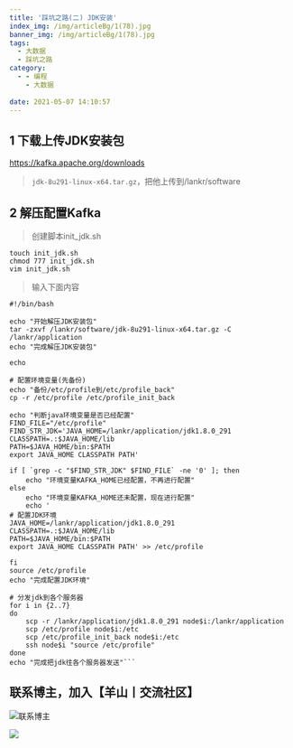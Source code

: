 ```yaml
---
title: '踩坑之路(二) JDK安装'
index_img: /img/articleBg/1(78).jpg
banner_img: /img/articleBg/1(78).jpg
tags:
  - 大数据
  - 踩坑之路
category:
  - - 编程
    - 大数据
    
date: 2021-05-07 14:10:57
---
```


## 1 下载上传JDK安装包

https://kafka.apache.org/downloads

> `jdk-8u291-linux-x64.tar.gz`，把他上传到/lankr/software

## 2 解压配置Kafka

> 创建脚本init_jdk.sh

```shell
touch init_jdk.sh
chmod 777 init_jdk.sh
vim init_jdk.sh
```

> 输入下面内容

```shell
#!/bin/bash

echo "开始解压JDK安装包"
tar -zxvf /lankr/software/jdk-8u291-linux-x64.tar.gz -C /lankr/application
echo "完成解压JDK安装包"

echo

# 配置环境变量(先备份)
echo "备份/etc/profile到/etc/profile_back"
cp -r /etc/profile /etc/profile_init_back

echo "判断java环境变量是否已经配置"
FIND_FILE="/etc/profile"
FIND_STR_JDK='JAVA_HOME=/lankr/application/jdk1.8.0_291 
CLASSPATH=.:$JAVA_HOME/lib 
PATH=$JAVA_HOME/bin:$PATH 
export JAVA_HOME CLASSPATH PATH'

if [ `grep -c "$FIND_STR_JDK" $FIND_FILE` -ne '0' ]; then
    echo "环境变量KAFKA_HOME已经配置，不再进行配置"
else
    echo "环境变量KAFKA_HOME还未配置，现在进行配置"
    echo '
# 配置JDK环境
JAVA_HOME=/lankr/application/jdk1.8.0_291 
CLASSPATH=.:$JAVA_HOME/lib 
PATH=$JAVA_HOME/bin:$PATH 
export JAVA_HOME CLASSPATH PATH' >> /etc/profile

fi
source /etc/profile
echo "完成配置JDK环境"

# 分发jdk到各个服务器
for i in {2..7}
do
    scp -r /lankr/application/jdk1.8.0_291 node$i:/lankr/application
    scp /etc/profile node$i:/etc
    scp /etc/profile_init_back node$i:/etc
    ssh node$i "source /etc/profile"
done
echo "完成把jdk往各个服务器发送"```
```


## 联系博主，加入【羊山丨交流社区】
![联系博主](/img/icon/wechatFindMe.png)

![](/img/articleContent/目录/1.png)
